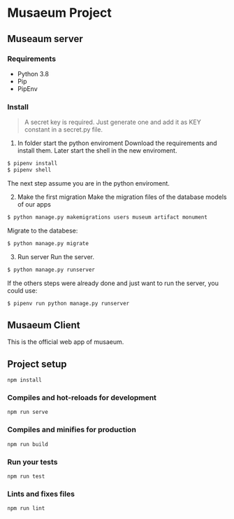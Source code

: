 # Musaeum Project

## Museaum server

### Requirements

- Python 3.8
- Pip
- PipEnv

### Install
> A secret key is required. Just generate one and add it as KEY constant in a secret.py file.

1. In folder start the python enviroment
Download the requirements and install them. Later start the shell in the new enviroment.
```sh
$ pipenv install
$ pipenv shell
```
The next step assume you are in the python enviroment.

2. Make the first migration
Make the migration files of the database models of our apps
```sh
$ python manage.py makemigrations users museum artifact monument
```
Migrate to the databese:
```sh
$ python manage.py migrate
```

3. Run server
Run the server.
```sh
$ python manage.py runserver
```
If the others steps were already done and just want to run the server, you could use:
```sh
$ pipenv run python manage.py runserver
```

## Musaeum Client
This is the official web app of musaeum.

## Project setup
```
npm install
```
### Compiles and hot-reloads for development
```
npm run serve
```
### Compiles and minifies for production
```
npm run build
```
### Run your tests
```
npm run test
```
### Lints and fixes files
```
npm run lint
```
